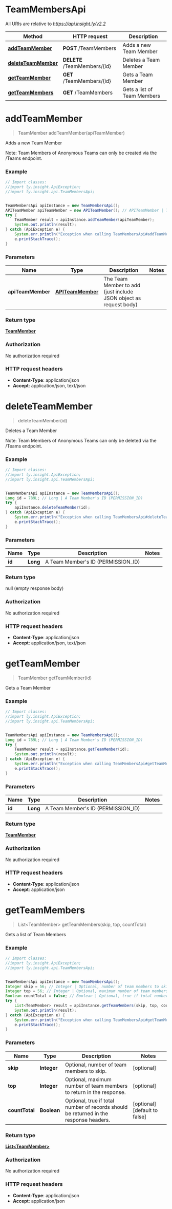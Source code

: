 # TeamMembersApi

All URIs are relative to *https://api.insight.ly/v2.2*

Method | HTTP request | Description
------------- | ------------- | -------------
[**addTeamMember**](TeamMembersApi.md#addTeamMember) | **POST** /TeamMembers | Adds a new Team Member
[**deleteTeamMember**](TeamMembersApi.md#deleteTeamMember) | **DELETE** /TeamMembers/{id} | Deletes a Team Member
[**getTeamMember**](TeamMembersApi.md#getTeamMember) | **GET** /TeamMembers/{id} | Gets a Team Member
[**getTeamMembers**](TeamMembersApi.md#getTeamMembers) | **GET** /TeamMembers | Gets a list of Team Members


<a name="addTeamMember"></a>
# **addTeamMember**
> TeamMember addTeamMember(apiTeamMember)

Adds a new Team Member

Note: Team Members of Anonymous Teams can only be created via the /Teams endpoint.

### Example
```java
// Import classes:
//import ly.insight.ApiException;
//import ly.insight.api.TeamMembersApi;


TeamMembersApi apiInstance = new TeamMembersApi();
APITeamMember apiTeamMember = new APITeamMember(); // APITeamMember | The Team Member to add (just include JSON object as request body)
try {
    TeamMember result = apiInstance.addTeamMember(apiTeamMember);
    System.out.println(result);
} catch (ApiException e) {
    System.err.println("Exception when calling TeamMembersApi#addTeamMember");
    e.printStackTrace();
}
```

### Parameters

Name | Type | Description  | Notes
------------- | ------------- | ------------- | -------------
 **apiTeamMember** | [**APITeamMember**](APITeamMember.md)| The Team Member to add (just include JSON object as request body) |

### Return type

[**TeamMember**](TeamMember.md)

### Authorization

No authorization required

### HTTP request headers

 - **Content-Type**: application/json
 - **Accept**: application/json, text/json

<a name="deleteTeamMember"></a>
# **deleteTeamMember**
> deleteTeamMember(id)

Deletes a Team Member

Note: Team Members of Anonymous Teams can only be deleted via the /Teams endpoint.

### Example
```java
// Import classes:
//import ly.insight.ApiException;
//import ly.insight.api.TeamMembersApi;


TeamMembersApi apiInstance = new TeamMembersApi();
Long id = 789L; // Long | A Team Member's ID (PERMISSION_ID)
try {
    apiInstance.deleteTeamMember(id);
} catch (ApiException e) {
    System.err.println("Exception when calling TeamMembersApi#deleteTeamMember");
    e.printStackTrace();
}
```

### Parameters

Name | Type | Description  | Notes
------------- | ------------- | ------------- | -------------
 **id** | **Long**| A Team Member&#39;s ID (PERMISSION_ID) |

### Return type

null (empty response body)

### Authorization

No authorization required

### HTTP request headers

 - **Content-Type**: application/json
 - **Accept**: application/json, text/json

<a name="getTeamMember"></a>
# **getTeamMember**
> TeamMember getTeamMember(id)

Gets a Team Member



### Example
```java
// Import classes:
//import ly.insight.ApiException;
//import ly.insight.api.TeamMembersApi;


TeamMembersApi apiInstance = new TeamMembersApi();
Long id = 789L; // Long | A Team Member's ID (PERMISSION_ID)
try {
    TeamMember result = apiInstance.getTeamMember(id);
    System.out.println(result);
} catch (ApiException e) {
    System.err.println("Exception when calling TeamMembersApi#getTeamMember");
    e.printStackTrace();
}
```

### Parameters

Name | Type | Description  | Notes
------------- | ------------- | ------------- | -------------
 **id** | **Long**| A Team Member&#39;s ID (PERMISSION_ID) |

### Return type

[**TeamMember**](TeamMember.md)

### Authorization

No authorization required

### HTTP request headers

 - **Content-Type**: application/json
 - **Accept**: application/json

<a name="getTeamMembers"></a>
# **getTeamMembers**
> List&lt;TeamMember&gt; getTeamMembers(skip, top, countTotal)

Gets a list of Team Members

### Example
```java
// Import classes:
//import ly.insight.ApiException;
//import ly.insight.api.TeamMembersApi;


TeamMembersApi apiInstance = new TeamMembersApi();
Integer skip = 56; // Integer | Optional, number of team members to skip.
Integer top = 56; // Integer | Optional, maximum number of team members to return in the response.
Boolean countTotal = false; // Boolean | Optional, true if total number of records should be returned in the response headers.
try {
    List<TeamMember> result = apiInstance.getTeamMembers(skip, top, countTotal);
    System.out.println(result);
} catch (ApiException e) {
    System.err.println("Exception when calling TeamMembersApi#getTeamMembers");
    e.printStackTrace();
}
```

### Parameters

Name | Type | Description  | Notes
------------- | ------------- | ------------- | -------------
 **skip** | **Integer**| Optional, number of team members to skip. | [optional]
 **top** | **Integer**| Optional, maximum number of team members to return in the response. | [optional]
 **countTotal** | **Boolean**| Optional, true if total number of records should be returned in the response headers. | [optional] [default to false]

### Return type

[**List&lt;TeamMember&gt;**](TeamMember.md)

### Authorization

No authorization required

### HTTP request headers

 - **Content-Type**: application/json
 - **Accept**: application/json

